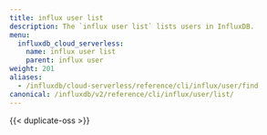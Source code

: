 ```yaml
---
title: influx user list
description: The `influx user list` lists users in InfluxDB.
menu:
  influxdb_cloud_serverless:
    name: influx user list
    parent: influx user
weight: 201
aliases:
  - /influxdb/cloud-serverless/reference/cli/influx/user/find
canonical: /influxdb/v2/reference/cli/influx/user/list/
---
```


{{< duplicate-oss >}}
